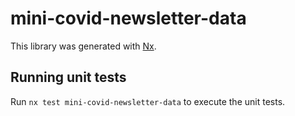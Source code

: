 # mini-covid-newsletter-data

This library was generated with [Nx](https://nx.dev).

## Running unit tests

Run `nx test mini-covid-newsletter-data` to execute the unit tests.
